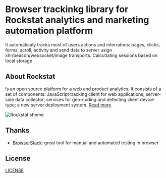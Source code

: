 # Browser trackinkg library for Rockstat analytics and marketing automation platform

It automaticaly tracks most of users actions and interratons: pages, clicks, forms, scroll, activity
and send data to server usign xhr/beacon/websocket/image transports.
Calcultating sessions based on local storage

## About Rockstat

Is an open source platform for a web and product analytics.
It consists of a set of components: JavaScript tracking client for web applications;
server-side data collector; services for geo-coding and detecting client device type;
a new server deployment system.
[Read more](https://rockstat.ru/about)

![Rockstat sheme](https://rockstat.ru/media/rockstat_v3_arch.png?3)


## Thanks

- [BrowserStack](https://www.browserstack.com): great tool for manual and automated testing in browser

## License


[LICENSE](LICENSE)
